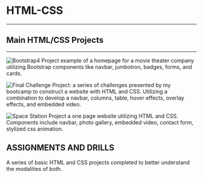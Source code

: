 # HTML-CSS
  ---
## Main HTML/CSS Projects
---

![Bootstrap4 Project](https://github.com/esievaughn/HTML-CSS/tree/main/projects/bootstrap4_project)
 example of a homepage for a movie theater company utilizing Bootstrap components like navbar, jumbotron, badges, forms, and cards. 
  

![Final Challenge Project](https://github.com/esievaughn/HTML-CSS/tree/main/projects/final%20-challege-project): a series of challenges presented by my bootcamp to construct a website with HTML and CSS. Utilizing a combination to develop a navbar, columns, table, hover effects, overlay effects, and embedded video.
  

![Space Station Project](https://github.com/esievaughn/HTML-CSS/tree/main/projects/spacestation) a one page website utilizing HTML and CSS. Components include navbar, photo gallery, embedded video, contact form, stylized css animation. 


## ASSIGNMENTS AND DRILLS

A series of basic HTML and CSS projects completed to better understand the modalities of both. 
